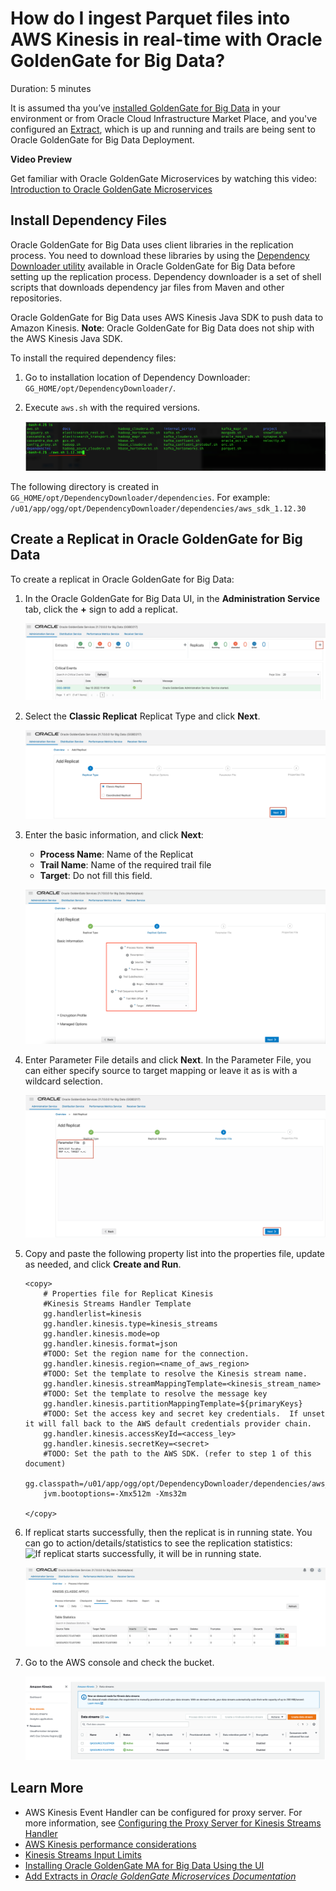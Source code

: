 # How do I ingest Parquet files into  AWS Kinesis in real-time with Oracle GoldenGate for Big Data?
Duration: 5 minutes

It is assumed tha you’ve [installed GoldenGate for Big Data](https://docs.oracle.com/en/middleware/goldengate/big-data/21.1/gadbd/installing-oracle-goldengate-microservices-big-data.html#GUID-3145D2E1-C257-4C5D-A472-0EFAB31B6237) in your environment or from Oracle Cloud Infrastructure Market Place, and you've configured an [Extract](https://docs.oracle.com/en/middleware/goldengate/core/21.3/coredoc/extract-add-extract.html), which is up and running and trails are being sent to Oracle GoldenGate for Big Data Deployment. 

**Video Preview**

Get familiar with Oracle GoldenGate Microservices by watching this video: [Introduction to Oracle GoldenGate Microservices](youtube:aekcNiAYC7k)

## Install Dependency Files 

Oracle GoldenGate for Big Data uses client libraries in the replication process. You need to download these libraries by using the [Dependency Downloader utility](https://docs.oracle.com/en/middleware/goldengate/big-data/21.1/gadbd/dependency-downloader.html#GUID-6252EAFA-D76A-4A83-BB16-41BCCCC46194) available in Oracle GoldenGate for Big Data before setting up the replication process. Dependency downloader is a set of shell scripts that downloads dependency jar files from Maven and other repositories. 

Oracle GoldenGate for Big Data uses AWS Kinesis Java SDK to push data to Amazon Kinesis.
**Note**: Oracle GoldenGate for Big Data does not ship with the AWS Kinesis Java SDK. 

To install the required dependency files:

1. Go to installation location of Dependency Downloader: ```GG_HOME/opt/DependencyDownloader/```. 
2. Execute ```aws.sh``` with the required versions. 

    ![Executing aws.sh](./images/aws-execute.png " ")

The following directory is created in ```GG_HOME/opt/DependencyDownloader/dependencies```.  For example: ```/u01/app/ogg/opt/DependencyDownloader/dependencies/aws_sdk_1.12.30```
   
## Create a Replicat in Oracle GoldenGate for Big Data
To create a replicat in Oracle GoldenGate for Big Data:

1. In the Oracle GoldenGate for Big Data UI, in the **Administration Service** tab, click the **+** sign to add a replicat. 
    
    ![Click + in the Administration Service tab.](./images/common-admin-service-plus.png " ")

2. Select the **Classic Replicat** Replicat Type and click **Next**.

    ![Select the Replicat Type and click Next.](./images/common-select-replicat-type.png " ")

3. Enter the basic information, and click **Next**:

    * **Process Name**: Name of the Replicat
    * **Trail Name**: Name of the required trail file
    * **Target**: Do not fill this field. 

    ![Enter the basic information, and click Next.](./images/basic-info-target-kinesis.png " ")
    
4. Enter Parameter File details and click **Next**. In the Parameter File, you can either specify source to target mapping or leave it as is with a wildcard selection. 

    ![Provide Parameter File details and click Next.](./images/common-parameter-files.png " ")

5. Copy and paste the following property list into the properties file, update as needed, and click **Create and Run**.

    ```  
    <copy>
        # Properties file for Replicat Kinesis
        #Kinesis Streams Handler Template
        gg.handlerlist=kinesis
        gg.handler.kinesis.type=kinesis_streams
        gg.handler.kinesis.mode=op
        gg.handler.kinesis.format=json
        #TODO: Set the region name for the connection.
        gg.handler.kinesis.region=<name_of_aws_region>
        #TODO: Set the template to resolve the Kinesis stream name.
        gg.handler.kinesis.streamMappingTemplate=<kinesis_stream_name>
        #TODO: Set the template to resolve the message key
        gg.handler.kinesis.partitionMappingTemplate=${primaryKeys}
        #TODO: Set the access key and secret key credentials.  If unset it will fall back to the AWS default credentials provider chain.
        gg.handler.kinesis.accessKeyId=<access_ley>
        gg.handler.kinesis.secretKey=<secret>
        #TODO: Set the path to the AWS SDK. (refer to step 1 of this document)
        gg.classpath=/u01/app/ogg/opt/DependencyDownloader/dependencies/aws_sdk_1.12.30/*
        jvm.bootoptions=-Xmx512m -Xms32m  

    </copy>
    ```   
6. If replicat starts successfully, then the replicat is in running state. You can go to action/details/statistics to see the replication statistics: 
    ![ If replicat starts successfully, it will be in running state.](./images/kinesis-replication-status.png " ")

    ![ If replicat starts successfully, it will be in running state.](./images/kinesis-replication-statistics.png " ")

7. Go to the AWS console and check the bucket. 

    ![S3 Bucket](./images/kinesis-aws-console.png " ")
    

## Learn More

* AWS Kinesis Event Handler can be configured for proxy server. For more information, see [Configuring the Proxy Server for Kinesis Streams Handler](https://docs.oracle.com/en/middleware/goldengate/big-data/21.1/gadbd/using-kinesis-handler.html#GUID-53289E28-F09A-4D51-83AE-B1A65963538E)
* [AWS Kinesis performance considerations](https://docs.oracle.com/en/middleware/goldengate/big-data/21.1/gadbd/using-kinesis-handler.html#GUID-152F3692-ECBD-43F0-BD70-8B5E5448AA1A)
* [Kinesis Streams Input Limits](https://docs.oracle.com/en/middleware/goldengate/big-data/21.1/gadbd/using-kinesis-handler.html#GUID-3C114CC8-FC53-4935-8FE9-CD662EC0EDA4)
* [Installing Oracle GoldenGate MA for Big Data Using the UI](https://docs.oracle.com/en/middleware/goldengate/big-data/21.1/gadbd/installing-oracle-goldengate-microservices-big-data.html#GUID-3145D2E1-C257-4C5D-A472-0EFAB31B6237)
* [Add Extracts in *Oracle GoldenGate Microservices Documentation*](https://docs.oracle.com/en/middleware/goldengate/core/21.3/coredoc/extract-add-extract.html)
